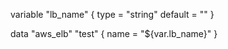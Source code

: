 variable "lb_name" {
  type    = "string"
  default = ""
}

data "aws_elb" "test" {
  name = "${var.lb_name}"
}
